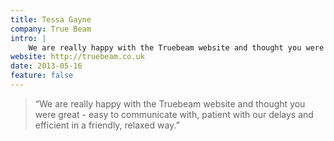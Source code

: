 ```yaml
---
title: Tessa Gayne
company: True Beam
intro: |
    We are really happy with the Truebeam website and thought you were great - easy to communicate with, patient with our delays and efficient in a friendly, relaxed way.
website: http://truebeam.co.uk
date: 2013-05-16
feature: false
---
```


> “We are really happy with the Truebeam website and thought you were great - easy to communicate with, patient with our delays and efficient in a friendly, relaxed way.”

